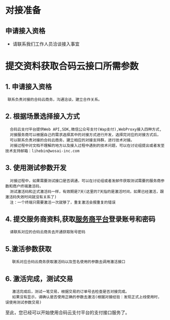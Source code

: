 # 对接准备

## 申请接入资格

- 请联系我们工作人员洽谈接入事宜


# 提交资料获取合码云接口所需参数
## 1. 申请接入资格
```
 联系负责对接的合码云商务，沟通洽谈，建立合作关系。
```
## 2. 根据场景选择接入方式
```
  合码云支付平台提供Web API,SDK,微信公众号支付(Wap支付),WebProxy接入四种方式,
  对接服务商可以根据自己的需求选择其中的对接方式进行开发，选择完对应的对接方式后，
  可以联系负责对接的合码云商务，建立相应的对接支持群，进行技术对接。
  对接过程中对文档不理解的地方以及接入过程中遇到的技术问题，可以在讨论组提出或者发至技术支持邮箱：lihebin@wosai-inc.com
```

## 3. 使用测试参数开发
```
  对接过程中，如果需要测试接口是否调通，可以在讨论组或者发邮件获取测试需要的服务商参数和商户终端激活码，
  测试激活码和正式激活码一样，有效期是7天(这里的7天指的是激活时间，如果已经激活，跟激活码失效时间就没有关系了)
  注：一个终端只需要激活一次就够了，重复激活会报重复的错误
```
## 4. 提交服务商资料,获取[服务商平台](https://fsp.hemayun.com)登录账号和密码
```
  请联系对应的合码云商务去开通获取账号密码 
``` 
## 5.激活参数获取
```
   联系对应合码云商务获取激活码以及签名使用的参数去调用激活接口
```
## 6. 激活完成，测试交易
```
   激活完成后，测试一笔交易，根据交易的订单号去检查是否对接完成。
   如果没有显示，请确认是否使用正确的参数去激活(根据对接经验：发现正式上线使用时，误使用测试参数交易)
```

至此，您已经可以开始使用合码云支付平台的支付接口服务了。
